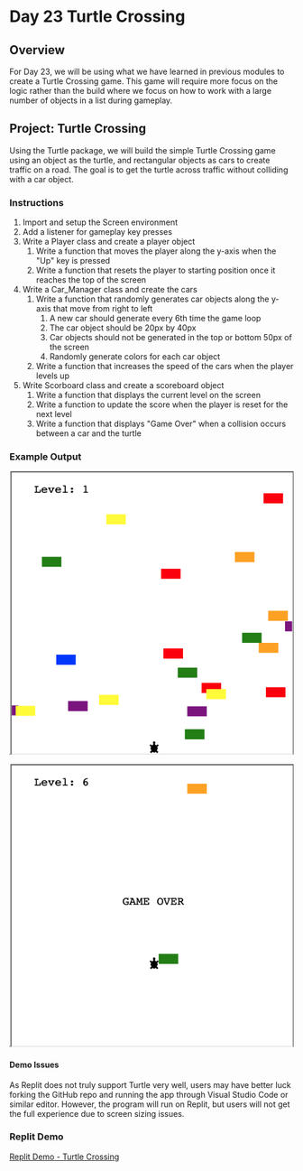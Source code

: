 # Day 23 Turtle Crossing

## Overview

For Day 23, we will be using what we have learned in previous modules to create a Turtle Crossing game. This game will require more focus on the logic rather than the build where we focus on how to work with a large number of objects in a list during gameplay.

## Project: Turtle Crossing

Using the Turtle package, we will build the simple Turtle Crossing game using an object as the turtle, and rectangular objects as cars to create traffic on a road. The goal is to get the turtle across traffic without colliding with a car object.

### Instructions

1. Import and setup the Screen environment
2. Add a listener for gameplay key presses
3. Write a Player class and create a player object
   1. Write a function that moves the player along the y-axis when the "Up" key is pressed
   2. Write a function that resets the player to starting position once it reaches the top of the screen
4. Write a Car_Manager class and create the cars
   1. Write a function that randomly generates car objects along the y-axis that move from right to left
      1. A new car should generate every 6th time the game loop
      2. The car object should be 20px by 40px
      3. Car objects should not be generated in the top or bottom 50px of the screen
      4. Randomly generate colors for each car object
   2. Write a function that increases the speed of the cars when the player levels up
5. Write Scorboard class and create a scoreboard object
   1. Write a function that displays the current level on the screen
   2. Write a function to update the score when the player is reset for the next level
   3. Write a function that displays "Game Over" when a collision occurs between a car and the turtle

### Example Output

![Turtle Crossing 1](Images/turtle_crossing_1.png)

![Turtle Crossing 2](Images/turtle_crossing_2.png)

#### Demo Issues

As Replit does not truly support Turtle very well, users may have better luck forking the GitHub repo and running the app through Visual Studio Code or similar editor. However, the program will run on Replit, but users will not get the full experience due to screen sizing issues.

### Replit Demo

[Replit Demo - Turtle Crossing](https://replit.com/@EoghyUnscripted/Turtle-Crossing)

